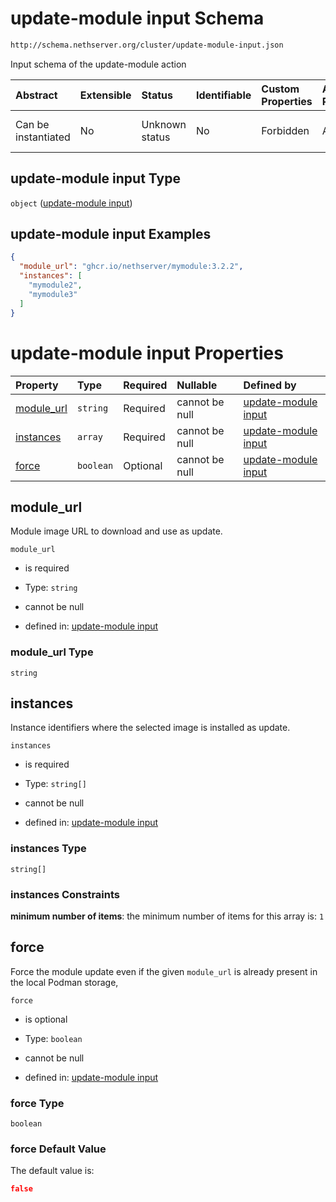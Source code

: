 # update-module input Schema

```txt
http://schema.nethserver.org/cluster/update-module-input.json
```

Input schema of the update-module action

| Abstract            | Extensible | Status         | Identifiable | Custom Properties | Additional Properties | Access Restrictions | Defined In                                                                          |
| :------------------ | :--------- | :------------- | :----------- | :---------------- | :-------------------- | :------------------ | :---------------------------------------------------------------------------------- |
| Can be instantiated | No         | Unknown status | No           | Forbidden         | Allowed               | none                | [update-module-input.json](cluster/update-module-input.json "open original schema") |

## update-module input Type

`object` ([update-module input](update-module-input.md))

## update-module input Examples

```json
{
  "module_url": "ghcr.io/nethserver/mymodule:3.2.2",
  "instances": [
    "mymodule2",
    "mymodule3"
  ]
}
```

# update-module input Properties

| Property                   | Type      | Required | Nullable       | Defined by                                                                                                                                                 |
| :------------------------- | :-------- | :------- | :------------- | :--------------------------------------------------------------------------------------------------------------------------------------------------------- |
| [module\_url](#module_url) | `string`  | Required | cannot be null | [update-module input](update-module-input-properties-module_url.md "http://schema.nethserver.org/cluster/update-module-input.json#/properties/module_url") |
| [instances](#instances)    | `array`   | Required | cannot be null | [update-module input](update-module-input-properties-instances.md "http://schema.nethserver.org/cluster/update-module-input.json#/properties/instances")   |
| [force](#force)            | `boolean` | Optional | cannot be null | [update-module input](update-module-input-properties-force.md "http://schema.nethserver.org/cluster/update-module-input.json#/properties/force")           |

## module\_url

Module image URL to download and use as update.

`module_url`

* is required

* Type: `string`

* cannot be null

* defined in: [update-module input](update-module-input-properties-module_url.md "http://schema.nethserver.org/cluster/update-module-input.json#/properties/module_url")

### module\_url Type

`string`

## instances

Instance identifiers where the selected image is installed as update.

`instances`

* is required

* Type: `string[]`

* cannot be null

* defined in: [update-module input](update-module-input-properties-instances.md "http://schema.nethserver.org/cluster/update-module-input.json#/properties/instances")

### instances Type

`string[]`

### instances Constraints

**minimum number of items**: the minimum number of items for this array is: `1`

## force

Force the module update even if the given `module_url` is already present in the local Podman storage,

`force`

* is optional

* Type: `boolean`

* cannot be null

* defined in: [update-module input](update-module-input-properties-force.md "http://schema.nethserver.org/cluster/update-module-input.json#/properties/force")

### force Type

`boolean`

### force Default Value

The default value is:

```json
false
```
